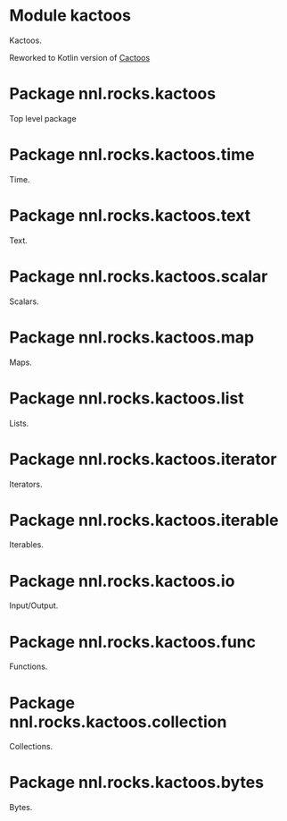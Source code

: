 # Module kactoos

Kactoos.

Reworked to Kotlin version of [Cactoos](http://www.cactoos.org)

# Package nnl.rocks.kactoos

Top level package

# Package nnl.rocks.kactoos.time

Time.

# Package nnl.rocks.kactoos.text

Text.

# Package nnl.rocks.kactoos.scalar

Scalars.

# Package nnl.rocks.kactoos.map

Maps.

# Package nnl.rocks.kactoos.list

Lists.

# Package nnl.rocks.kactoos.iterator

Iterators.

# Package nnl.rocks.kactoos.iterable

Iterables.

# Package nnl.rocks.kactoos.io

Input/Output.

# Package nnl.rocks.kactoos.func

Functions.

# Package nnl.rocks.kactoos.collection

Collections.

# Package nnl.rocks.kactoos.bytes

Bytes.
